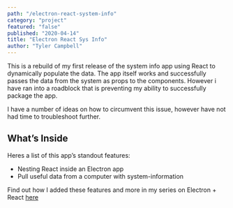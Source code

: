 ```yaml
---
path: "/electron-react-system-info"
category: "project"
featured: "false"
published: "2020-04-14"
title: "Electron React Sys Info"   
author: "Tyler Campbell"
---
```


This is a rebuild of my first release of the system info app using React to dynamically populate the data. The app itself works and successfully passes the data from the system as props to the components. However i have ran into a roadblock that is preventing my ability to successfully package the app.

I have a number of ideas on how to circumvent this issue, however have not had time to troubleshoot further.

## What’s Inside
Heres a list of this app’s standout features:

* Nesting React inside an Electron app
* Pull useful data from a computer with system-information 

Find out how I added these features and more in my series on Electron + React [here](link_to_page)
